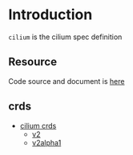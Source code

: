 # Introduction

`cilium` is the cilium spec definition

## Resource

Code source and document is [here](https://github.com/kcl-lang/modules/blob/main/cilium/docs/README.md)

## crds

- [cilium crds](https://github.com/cilium/cilium/blob/99bf976/pkg/k8s/apis/cilium.io/client/crds)
  - [v2](https://github.com/cilium/cilium/blob/99bf976/pkg/k8s/apis/cilium.io/client/crds/v2)
  - [v2alpha1](https://github.com/cilium/cilium/blob/99bf976/pkg/k8s/apis/cilium.io/client/crds/v2alpha1)
